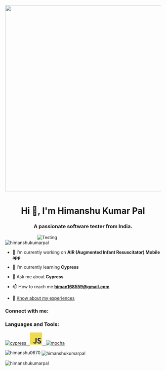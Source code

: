 <h1 align="center"><img width="1000" height="600" src="https://i.pinimg.com/originals/54/e3/7d/54e37d8074ebcde1d96c77d7b2a7f310.gif">
<h1 align="center">Hi 👋, I'm Himanshu Kumar Pal</h1>
<h3 align="center">A passionate software tester from India.</h3>
<img align="right" alt="Testing" width="400" src="https://media1.tenor.com/images/cd37fa49c983ac905df0016fd5b6a2ee/tenor.gif?itemid=13165216" />


<p align="left"> <img src="https://komarev.com/ghpvc/?username=himanshukumarpal&label=Profile%20views&color=0e75b6&style=flat" alt="himanshukumarpal" /> </p>

- 🔭 I’m currently working on **AIR (Augmented Infant Resuscitator) Mobile app**

- 🌱 I’m currently learning **Cypress**

- 💬 Ask me about **Cypress**

- 📫 How to reach me **himan168559@gmail.com**

- 📄 [Know about my experiences](https://drive.google.com/file/d/1Wf02Fi9ndfR5q0hXPlm_hs39-RgIRT6-/view) 
<h3 align="left">Connect with me:</h3>
<p align="left">
</p>

<h3 align="left">Languages and Tools:</h3>
<p align="left"> <a href="https://www.cypress.io" target="_blank" rel="noreferrer"><img src="https://raw.githubusercontent.com/simple-icons/simple-icons/6e46ec1fc23b60c8fd0d2f2ff46db82e16dbd75f/icons/cypress.svg" alt="cypress" width="40" height="40"/> &nbsp </a> <a href="https://developer.mozilla.org/en-US/docs/Web/JavaScript" target="_blank" rel="noreferrer"> <img src="https://raw.githubusercontent.com/devicons/devicon/master/icons/javascript/javascript-original.svg" alt="javascript" width="40" height="40"/> &nbsp </a> <a href="https://mochajs.org" target="_blank" rel="noreferrer"> <img src="https://www.vectorlogo.zone/logos/mochajs/mochajs-icon.svg" alt="mocha" width="40" height="40"/> </a> </p>

<p><img align="left" src="https://github-readme-stats.vercel.app/api/top-langs?username=himanshu0670&show_icons=true&locale=en&layout=compact" alt="himanshu0670" /></p>

<p>&nbsp;<img align="center" src="https://github-readme-stats.vercel.app/api?username=himanshukumarpal&show_icons=true&locale=en" alt="himanshukumarpal" /></p>

<p><img align="center" src="https://github-readme-streak-stats.herokuapp.com/?user=himanshukumarpal&" alt="himanshukumarpal" /></p>
